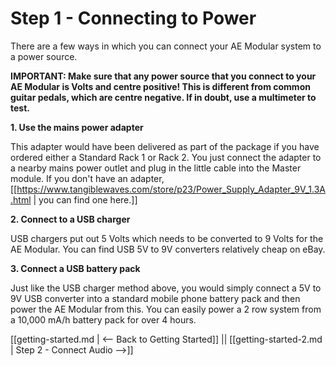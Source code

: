 # Step 1 - Connecting to Power

There are a few ways in which you can connect your AE Modular system to a power source.

**IMPORTANT: Make sure that any power source that you connect to your AE Modular is  Volts and centre positive! This is different from common guitar pedals, which are centre negative. If in doubt, use a multimeter to test.**

**1. Use the mains power adapter**

This adapter would have been delivered as part of the package if you have ordered either a Standard Rack 1 or Rack 2. You just connect the adapter to a nearby mains power outlet and plug in the little cable into the Master module. If you don't have an adapter, [[https://www.tangiblewaves.com/store/p23/Power_Supply_Adapter_9V_1.3A.html | you can find one here.]]

**2. Connect to a USB charger**

USB chargers put out 5 Volts which needs to be converted to 9 Volts for the AE Modular. You can find USB 5V to 9V converters relatively cheap on eBay. 

**3. Connect a USB battery pack**

Just like the USB charger method above, you would simply connect a 5V to 9V USB converter into a standard mobile phone battery pack and then power the AE Modular from this. You can easily power a 2 row system from a 10,000 mA/h battery pack for over 4 hours.

[[getting-started.md | <-- Back to Getting Started]] || [[getting-started-2.md | Step 2 - Connect Audio -->]]

